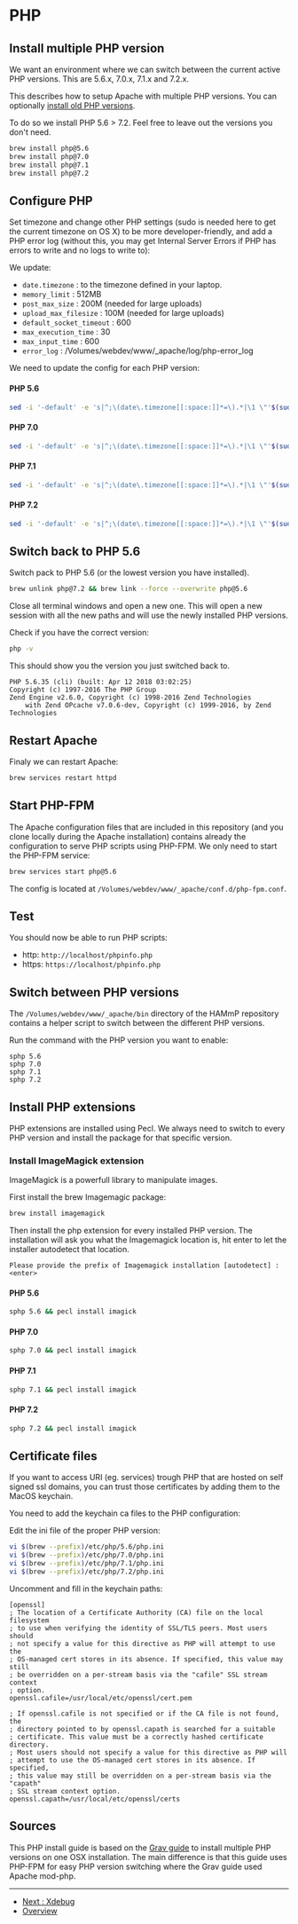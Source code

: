 # PHP

## Install multiple PHP version

We want an environment where we can switch between the current active PHP 
versions. This are 5.6.x, 7.0.x, 7.1.x and 7.2.x.

This describes how to setup Apache with multiple PHP versions.
You can optionally [install old PHP versions](PHP-Older-Versions.md).

To do so we install PHP 5.6 > 7.2. Feel free to leave out the versions you 
don't need.

```bash
brew install php@5.6
brew install php@7.0
brew install php@7.1
brew install php@7.2
```

## Configure PHP

Set timezone and change other PHP settings (sudo is needed here to get the 
current timezone on OS X) to be more developer-friendly, and add a PHP error 
log (without this, you may get Internal Server Errors if PHP has errors to 
write and no logs to write to):

We update:

* `date.timezone` : to the timezone defined in your laptop.
* `memory_limit` : 512MB
* `post_max_size` : 200M (needed for large uploads)
* `upload_max_filesize` : 100M (needed for large uploads)
* `default_socket_timeout` : 600
* `max_execution_time` : 30
* `max_input_time` : 600
* `error_log` : /Volumes/webdev/www/_apache/log/php-error_log

We need to update the config for each PHP version:

#### PHP 5.6

```bash
sed -i '-default' -e 's|^;\(date\.timezone[[:space:]]*=\).*|\1 \"'$(sudo systemsetup -gettimezone|awk -F"\: " '{print $2}')'\"|; s|^\(memory_limit[[:space:]]*=\).*|\1 512M|; s|^\(post_max_size[[:space:]]*=\).*|\1 200M|; s|^\(upload_max_filesize[[:space:]]*=\).*|\1 100M|; s|^\(default_socket_timeout[[:space:]]*=\).*|\1 600|; s|^\(max_execution_time[[:space:]]*=\).*|\1 30|; s|^\(max_input_time[[:space:]]*=\).*|\1 600|; $a\'$'\n''\'$'\n''; PHP Error log\'$'\n''error_log = /Volumes/webdev/www/_apache/log/php56-error.log'$'\n' $(brew --prefix)/etc/php/5.6/php.ini
```

#### PHP 7.0

```bash
sed -i '-default' -e 's|^;\(date\.timezone[[:space:]]*=\).*|\1 \"'$(sudo systemsetup -gettimezone|awk -F"\: " '{print $2}')'\"|; s|^\(memory_limit[[:space:]]*=\).*|\1 512M|; s|^\(post_max_size[[:space:]]*=\).*|\1 200M|; s|^\(upload_max_filesize[[:space:]]*=\).*|\1 100M|; s|^\(default_socket_timeout[[:space:]]*=\).*|\1 600|; s|^\(max_execution_time[[:space:]]*=\).*|\1 30|; s|^\(max_input_time[[:space:]]*=\).*|\1 600|; $a\'$'\n''\'$'\n''; PHP Error log\'$'\n''error_log = /Volumes/webdev/www/_apache/log/php70-error.log'$'\n' $(brew --prefix)/etc/php/7.0/php.ini
```

#### PHP 7.1

```bash
sed -i '-default' -e 's|^;\(date\.timezone[[:space:]]*=\).*|\1 \"'$(sudo systemsetup -gettimezone|awk -F"\: " '{print $2}')'\"|; s|^\(memory_limit[[:space:]]*=\).*|\1 512M|; s|^\(post_max_size[[:space:]]*=\).*|\1 200M|; s|^\(upload_max_filesize[[:space:]]*=\).*|\1 100M|; s|^\(default_socket_timeout[[:space:]]*=\).*|\1 600|; s|^\(max_execution_time[[:space:]]*=\).*|\1 30|; s|^\(max_input_time[[:space:]]*=\).*|\1 600|; $a\'$'\n''\'$'\n''; PHP Error log\'$'\n''error_log = /Volumes/webdev/www/_apache/log/php71-error.log'$'\n' $(brew --prefix)/etc/php/7.1/php.ini
```

#### PHP 7.2

```bash
sed -i '-default' -e 's|^;\(date\.timezone[[:space:]]*=\).*|\1 \"'$(sudo systemsetup -gettimezone|awk -F"\: " '{print $2}')'\"|; s|^\(memory_limit[[:space:]]*=\).*|\1 512M|; s|^\(post_max_size[[:space:]]*=\).*|\1 200M|; s|^\(upload_max_filesize[[:space:]]*=\).*|\1 100M|; s|^\(default_socket_timeout[[:space:]]*=\).*|\1 600|; s|^\(max_execution_time[[:space:]]*=\).*|\1 30|; s|^\(max_input_time[[:space:]]*=\).*|\1 600|; $a\'$'\n''\'$'\n''; PHP Error log\'$'\n''error_log = /Volumes/webdev/www/_apache/log/php71-error.log'$'\n' $(brew --prefix)/etc/php/7.2/php.ini
```

## Switch back to PHP 5.6
Switch pack to PHP 5.6 (or the lowest version you have installed).

```bash
brew unlink php@7.2 && brew link --force --overwrite php@5.6
```

Close all terminal windows and open a new one. This will open a new session with
all the new paths and will use the newly installed PHP versions.

Check if you have the correct version:

```bash
php -v
```

This should show you the version you just switched back to.

```
PHP 5.6.35 (cli) (built: Apr 12 2018 03:02:25)
Copyright (c) 1997-2016 The PHP Group
Zend Engine v2.6.0, Copyright (c) 1998-2016 Zend Technologies
    with Zend OPcache v7.0.6-dev, Copyright (c) 1999-2016, by Zend Technologies
```

## Restart Apache

Finaly we can restart Apache:

```bash
brew services restart httpd
```

## Start PHP-FPM

The Apache configuration files that are included in this repository (and you
clone locally during the Apache installation) contains already the configuration
to serve PHP scripts using PHP-FPM. We only need to start the PHP-FPM service: 

```bash
brew services start php@5.6
```

The config is located at `/Volumes/webdev/www/_apache/conf.d/php-fpm.conf`.

## Test

You should now be able to run PHP scripts:

* http: `http://localhost/phpinfo.php`
* https: `https://localhost/phpinfo.php`

## Switch between PHP versions

The `/Volumes/webdev/www/_apache/bin` directory of the HAMmP repository contains
a helper script to switch between the different PHP versions.

Run the command with the PHP version you want to enable:

```
sphp 5.6
sphp 7.0
sphp 7.1
sphp 7.2
```

## Install PHP extensions

PHP extensions are installed using Pecl. We always need to switch to every PHP
version and install the package for that specific version.



### Install ImageMagick extension

ImageMagick is a powerfull library to manipulate images.

First install the brew Imagemagic package:

```bash
brew install imagemagick
```

Then install the php extension for every installed PHP version.
The installation will ask you what the Imagemagick location is, hit enter to let
the installer autodetect that location.

```
Please provide the prefix of Imagemagick installation [autodetect] : <enter>
```

#### PHP 5.6

```bash
sphp 5.6 && pecl install imagick
```

#### PHP 7.0

```bash
sphp 7.0 && pecl install imagick
```

#### PHP 7.1

```bash
sphp 7.1 && pecl install imagick
```

#### PHP 7.2

```bash
sphp 7.2 && pecl install imagick
```

## Certificate files

If you want to access URI (eg. services) trough PHP that are hosted on self 
signed ssl domains, you can trust those certificates by adding them to the MacOS
keychain.

You need to add the keychain ca files to the PHP configuration:

Edit the ini file of the proper PHP version:

```bash
vi $(brew --prefix)/etc/php/5.6/php.ini
vi $(brew --prefix)/etc/php/7.0/php.ini
vi $(brew --prefix)/etc/php/7.1/php.ini
vi $(brew --prefix)/etc/php/7.2/php.ini
```

Uncomment and fill in the keychain paths:

```
[openssl]
; The location of a Certificate Authority (CA) file on the local filesystem
; to use when verifying the identity of SSL/TLS peers. Most users should
; not specify a value for this directive as PHP will attempt to use the
; OS-managed cert stores in its absence. If specified, this value may still
; be overridden on a per-stream basis via the "cafile" SSL stream context
; option.
openssl.cafile=/usr/local/etc/openssl/cert.pem
 
; If openssl.cafile is not specified or if the CA file is not found, the
; directory pointed to by openssl.capath is searched for a suitable
; certificate. This value must be a correctly hashed certificate directory.
; Most users should not specify a value for this directive as PHP will
; attempt to use the OS-managed cert stores in its absence. If specified,
; this value may still be overridden on a per-stream basis via the "capath"
; SSL stream context option.
openssl.capath=/usr/local/etc/openssl/certs
```

## Sources

This PHP install guide is based on the
[Grav guide](https://getgrav.org/blog/macos-sierra-apache-multiple-php-versions)
to install multiple PHP versions on one OSX installation. The main difference is
that this guide uses PHP-FPM for easy PHP version switching where the Grav guide
used Apache mod-php.

---

* [Next : Xdebug](PHP-Xdebug.md)
* [Overview](../README.md)
